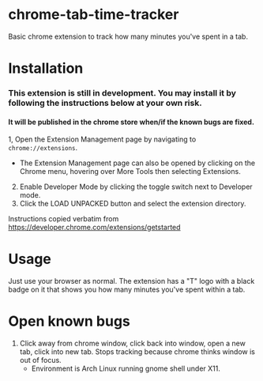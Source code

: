 # chrome-tab-time-tracker
Basic chrome extension to track how many minutes you've spent in a tab.

# Installation

### This extension is still in development. You may install it by following the instructions below at your own risk.
#### It will be published in the chrome store when/if the known bugs are fixed.

1, Open the Extension Management page by navigating to `chrome://extensions`.
- The Extension Management page can also be opened by clicking on the Chrome menu, hovering over More Tools then
selecting Extensions.
2. Enable Developer Mode by clicking the toggle switch next to Developer mode.
3. Click the LOAD UNPACKED button and select the extension directory.

Instructions copied verbatim from https://developer.chrome.com/extensions/getstarted

# Usage
Just use your browser as normal. The extension has a "T" logo with a black badge on it that shows you how many minutes you've spent within a tab.

# Open known bugs
1. Click away from chrome window, click back into window, open a new tab, click into new tab. Stops tracking because chrome thinks window is out of focus.
    - Environment is Arch Linux running gnome shell under X11.
